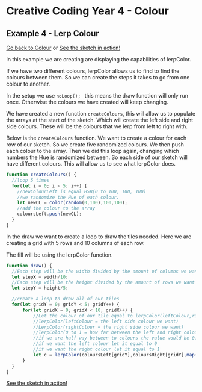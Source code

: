 # Creative Coding Year 4 - Colour
## Example 4 - Lerp Colour

[Go back to Colour](../) or [See the sketch in action!](index.html)

In this example we are creating are displaying the capabilities of lerpColor.

If we have two different colours, lerpColor allows us to find to find the colours between them. So we can create the steps it takes to go from one colour to another.

In the setup we use ```noLoop(); ``` this means the draw function will only run once. Otherwise the colours we have created will keep changing.

We have created a new function ```createColours```, this will allow us to populate the arrays at the start of the sketch. Which will create the left side and right side colours. These will be the colours that we lerp from left to right with.

Below is the ```createColours``` function. We want to create a colour for each row of our sketch. So we create five randomized colours. We then push each colour to the array. Then we did this loop again, changing which numbers the Hue is randomized between. So each side of our sketch will have different colours. This will allow us to see what lerpColor does.
```javascript
function createColours() {
  //loop 5 times
  for(let i = 0; i < 5; i++) {
    //newColourLeft is equal HSB(0 to 100, 100, 100)
    //we randomize the Hue of each colour.
    let newCL = color(random(0,100),100,100);
    //add the colour to the array
    coloursLeft.push(newCL);
  }
}
```

In the draw we want to create a loop to draw the tiles needed. Here we are creating a grid with 5 rows and 10 columns of each row.

The fill will be using the lerpColor function.

```javascript
function draw() {
  //Each step will be the width divided by the amount of columns we want
  let stepX = width/10;
  //Each step will be the height divided by the amount of rows we want
  let stepY = height/5;

  //create a loop to draw all of our tiles
  for(let gridY = 0; gridY < 5; gridY++) {
      for(let gridX = 0; gridX < 10; gridX++) {
          //Let the colour of our tile equal to lerpColor(leftColour,rightColour,0 to 1)
          //lerpColor(leftColour = the left side colour we want)
          //LerpColor(rightColour = the right side colour we want)
          //lerpColor(0 to 1 = how far between the left and right colour we want to lerp)
          //if we are half way between to colours the value would be 0.5
          //if we want the left colour let it equal to 0
          //if we want the right colour let it equal to 1
          let c = lerpColor(coloursLeft[gridY],coloursRight[gridY],map(gridX,0,10,0,1));
      }
  }
}

```

[See the sketch in action!](index.html)
